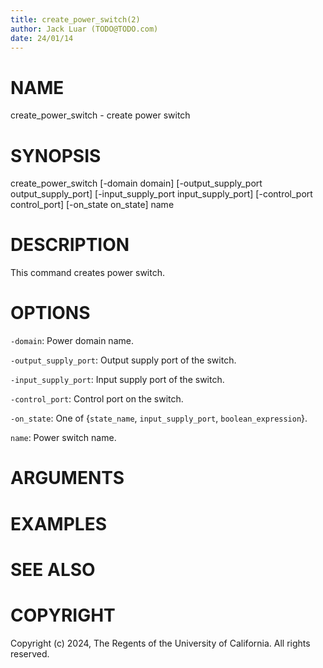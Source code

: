 ```yaml
---
title: create_power_switch(2)
author: Jack Luar (TODO@TODO.com)
date: 24/01/14
---
```


# NAME

create_power_switch - create power switch

# SYNOPSIS

create_power_switch
    [-domain domain]
    [-output_supply_port output_supply_port]
    [-input_supply_port input_supply_port]
    [-control_port control_port]
    [-on_state on_state]
    name


# DESCRIPTION

This command creates power switch.

# OPTIONS

`-domain`:  Power domain name.

`-output_supply_port`:  Output supply port of the switch.

`-input_supply_port`:  Input supply port of the switch.

`-control_port`:  Control port on the switch.

`-on_state`:  One of {`state_name`, `input_supply_port`, `boolean_expression`}.

`name`:  Power switch name.

# ARGUMENTS

# EXAMPLES

# SEE ALSO

# COPYRIGHT

Copyright (c) 2024, The Regents of the University of California. All rights reserved.
